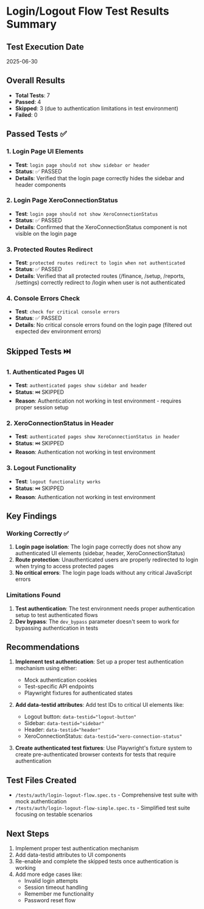 # Login/Logout Flow Test Results Summary

## Test Execution Date
2025-06-30

## Overall Results
- **Total Tests**: 7
- **Passed**: 4
- **Skipped**: 3 (due to authentication limitations in test environment)
- **Failed**: 0

## Passed Tests ✅

### 1. Login Page UI Elements
- **Test**: `login page should not show sidebar or header`
- **Status**: ✅ PASSED
- **Details**: Verified that the login page correctly hides the sidebar and header components

### 2. Login Page XeroConnectionStatus
- **Test**: `login page should not show XeroConnectionStatus`
- **Status**: ✅ PASSED  
- **Details**: Confirmed that the XeroConnectionStatus component is not visible on the login page

### 3. Protected Routes Redirect
- **Test**: `protected routes redirect to login when not authenticated`
- **Status**: ✅ PASSED
- **Details**: Verified that all protected routes (/finance, /setup, /reports, /settings) correctly redirect to /login when user is not authenticated

### 4. Console Errors Check
- **Test**: `check for critical console errors`
- **Status**: ✅ PASSED
- **Details**: No critical console errors found on the login page (filtered out expected dev environment errors)

## Skipped Tests ⏭️

### 1. Authenticated Pages UI
- **Test**: `authenticated pages show sidebar and header`
- **Status**: ⏭️ SKIPPED
- **Reason**: Authentication not working in test environment - requires proper session setup

### 2. XeroConnectionStatus in Header
- **Test**: `authenticated pages show XeroConnectionStatus in header`
- **Status**: ⏭️ SKIPPED
- **Reason**: Authentication not working in test environment

### 3. Logout Functionality
- **Test**: `logout functionality works`
- **Status**: ⏭️ SKIPPED
- **Reason**: Authentication not working in test environment

## Key Findings

### Working Correctly ✅
1. **Login page isolation**: The login page correctly does not show any authenticated UI elements (sidebar, header, XeroConnectionStatus)
2. **Route protection**: Unauthenticated users are properly redirected to login when trying to access protected pages
3. **No critical errors**: The login page loads without any critical JavaScript errors

### Limitations Found
1. **Test authentication**: The test environment needs proper authentication setup to test authenticated flows
2. **Dev bypass**: The `dev_bypass` parameter doesn't seem to work for bypassing authentication in tests

## Recommendations

1. **Implement test authentication**: Set up a proper test authentication mechanism using either:
   - Mock authentication cookies
   - Test-specific API endpoints
   - Playwright fixtures for authenticated states

2. **Add data-testid attributes**: Add test IDs to critical UI elements like:
   - Logout button: `data-testid="logout-button"`
   - Sidebar: `data-testid="sidebar"`
   - Header: `data-testid="header"`
   - XeroConnectionStatus: `data-testid="xero-connection-status"`

3. **Create authenticated test fixtures**: Use Playwright's fixture system to create pre-authenticated browser contexts for tests that require authentication

## Test Files Created
- `/tests/auth/login-logout-flow.spec.ts` - Comprehensive test suite with mock authentication
- `/tests/auth/login-logout-flow-simple.spec.ts` - Simplified test suite focusing on testable scenarios

## Next Steps
1. Implement proper test authentication mechanism
2. Add data-testid attributes to UI components
3. Re-enable and complete the skipped tests once authentication is working
4. Add more edge cases like:
   - Invalid login attempts
   - Session timeout handling
   - Remember me functionality
   - Password reset flow